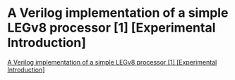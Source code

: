 # A Verilog implementation of a simple LEGv8 processor [1] [Experimental Introduction]
[A Verilog implementation of a simple LEGv8 processor [1] [Experimental Introduction]](https://aiwithcloud.com/2022/09/15/a_verilog_implementation_of_a_simple_legv8_processor_1_experimental_introduction/)